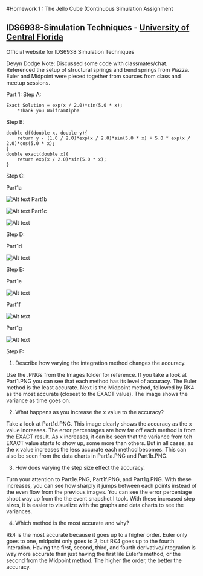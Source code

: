 #Homework 1 : The Jello Cube (Continuous Simulation Assignment
## IDS6938-Simulation Techniques - [University of Central Florida](http://www.ist.ucf.edu/grad/)
Official website for IDS6938 Simulation Techniques

Devyn Dodge
Note: Discussed some code with classmates/chat.
Referenced the setup of structural springs and bend springs from Piazza.
Euler and Midpoint were pieced together from sources from class and meetup sessions. 

Part 1:
Step A:

	Exact Solution = exp(x / 2.0)*sin(5.0 * x);
		*Thank you WolframAlpha

Step B:

	double df(double x, double y){
		return y - (1.0 / 2.0)*exp(x / 2.0)*sin(5.0 * x) + 5.0 * exp(x / 2.0)*cos(5.0 * x);
	}
	double exact(double x){
		return exp(x / 2.0)*sin(5.0 * x);
	}

Step C:

Part1a 

![Alt text](https://github.com/Dmcdodge1/IDS6938-SimulationTechniques-1/blob/master/Homework1/images/Part1a.PNG)
Part1b 

![Alt text](https://github.com/Dmcdodge1/IDS6938-SimulationTechniques-1/blob/master/Homework1/images/Part1b.PNG)
Part1c 

![Alt text](https://github.com/Dmcdodge1/IDS6938-SimulationTechniques-1/blob/master/Homework1/images/Part1c.PNG)

Step D:

Part1d 

![Alt text](https://github.com/Dmcdodge1/IDS6938-SimulationTechniques-1/blob/master/Homework1/images/Part1d.PNG)

Step E:

Part1e 

![Alt text](https://github.com/Dmcdodge1/IDS6938-SimulationTechniques-1/blob/master/Homework1/images/Part1e.PNG)

Part1f 

![Alt text](https://github.com/Dmcdodge1/IDS6938-SimulationTechniques-1/blob/master/Homework1/images/Part1f.PNG)

Part1g
 
![Alt text](https://github.com/Dmcdodge1/IDS6938-SimulationTechniques-1/blob/master/Homework1/images/Part1g.PNG)

Step F:

1) Describe how varying the integration method changes the accuracy.

Use the .PNGs from the Images folder for reference. If you take a look at Part1.PNG you can see that each method has its level of accuracy. The Euler method is the least accurate. Next is the Midpoint method, followed by RK4 as the most accurate (closest to the EXACT value). 
The image shows the variance as time goes on.  

2) What happens as you increase the x value to the accuracy?

Take a look at Part1d.PNG. This image clearly shows the accuracy as the x value increases. The error percentages are how far off each method is from the EXACT result. 
As x increases, it can be seen that the variance from teh EXACT value starts to show up, some more than others. But in all cases, as the x value increases the less accurate each method becomes. This can also be seen from the data charts in Part1a.PNG and Part1b.PNG. 

3) How does varying the step size effect the accuracy.

Turn your attention to Part1e.PNG, Part1f.PNG, and Part1g.PNG. With these increases, you can see how sharply it jumps between each points instead of the even flow from the previous images. 
You can see the error percentage shoot way up from the the event snapshot I took. With these increased step sizes, it is easier to visualize with the graphs and data charts to see the variances.  

4) Which method is the most accurate and why?

Rk4 is the most accurate because it goes up to a higher order. Euler only goes to one, midpoint only goes to 2, but RK4 goes up to the fourth interation. 
Having the first, second, third, and fourth derivative/integration is way more accurate than just having the first lile Euler's method, or the second from the Midpoint method. The higher the order, the better the accuracy.  

